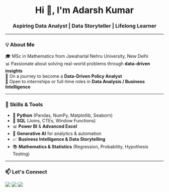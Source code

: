<h1 align="center">Hi 👋, I'm Adarsh Kumar</h1>
<h3 align="center">Aspiring Data Analyst | Data Storyteller | Lifelong Learner</h3>

<p align="center">
 

---

### 💡 About Me

🎓 MSc in Mathematics from Jawaharlal Nehru University, New Delhi  
📊 Passionate about solving real-world problems through **data-driven insights**  
🚀 On a journey to become a **Data-Driven Policy Analyst**  
💼 Open to internships or full-time roles in **Data Analysis / Business Intelligence**

---

### 🧠 Skills & Tools

- 🐍 **Python** (Pandas, NumPy, Matplotlib, Seaborn)
- 🧮 **SQL** (Joins, CTEs, Window Functions)
- 📊 **Power BI** & **Advanced Excel**
- 🤖 **Generative AI** for analytics & automation
- 📈 **Business Intelligence & Data Storytelling**
- 📚 **Mathematics & Statistics** (Regression, Probability, Hypothesis Testing)



---





### 📫 Let's Connect

<p align="left">
  <a href="mailto:adarshkumar.922k@gmail.com"><img src="https://img.shields.io/badge/Gmail-Email-red?style=for-the-badge&logo=gmail"></a>
  <a href="https://www.linkedin.com/in/adarshkr09"><img src="https://img.shields.io/badge/LinkedIn-Connect-blue?style=for-the-badge&logo=linkedin"></a>
  <a href=" https://wordpress.com/reader/users/adarshkumar922k"><img src="https://img.shields.io/badge/Portfolio-Visit-green?style=for-the-badge&logo=firefox-browser"></a>
</p>
